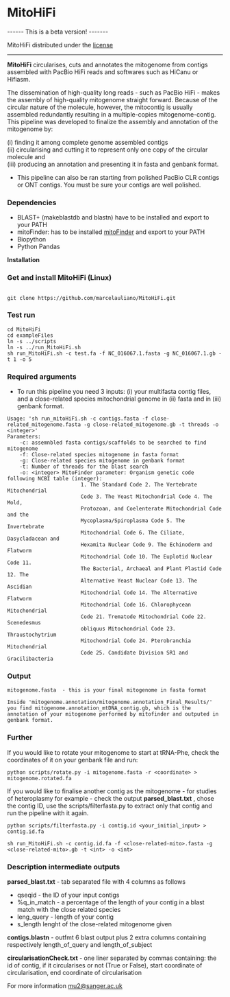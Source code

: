 # MitoHiFi 

------ This is a beta version! -------

MitoHiFi distributed under the [license](https://github.com/marcelauliano/MitoHiFi/blob/master/scripts/LICENSE) 

--------------------------------------


<b>MitoHiFi</b> circularises, cuts and annotates the mitogenome from contigs assembled with PacBio HiFi reads and softwares such as HiCanu or Hifiasm.

The dissemination of high-quality long reads - such as PacBio HiFi - makes the assembly of high-quality mitogenome straight forward. Because of the circular nature of the molecule, however, the mitocontig is usually assembled redundantly resulting in a multiple-copies mitogenome-contig. This pipeline was developed to finalize the assembly and annotation of the mitogenome by:

(i) finding it among complete genome assembled contigs     
(ii) circularising and cutting it to represent only one copy of the circular molecule and  
(iii) producing an annotation and presenting it in fasta and genbank format.

- This pipeline can also be ran starting from polished PacBio CLR contigs or ONT contigs. You must be sure your contigs are well polished.

### Dependencies

- BLAST+ (makeblastdb and blastn) have to be installed and export to your PATH
- mitoFinder: has to be installed [mitoFinder](https://github.com/RemiAllio/MitoFinder) and export to your PATH 
- Biopython
- Python Pandas

<b>Installation</b>

### Get and install MitoHiFi (Linux)

```

git clone https://github.com/marcelauliano/MitoHiFi.git

```

### Test run

```
cd MitoHiFi
cd exampleFiles
ln -s ../scripts
ln -s ../run_MitoHiFi.sh
sh run_MitoHiFi.sh -c test.fa -f NC_016067.1.fasta -g NC_016067.1.gb -t 1 -o 5

```
### Required arguments

- To run this pipeline you need 3 inputs: (i) your multifasta contig files, and a close-related species mitochondrial genome in (ii) fasta and in (iii) genbank format.

```
Usage: 'sh run_mitoHiFi.sh -c contigs.fasta -f close-related_mitogenome.fasta -g close-related_mitogenome.gb -t threads -o <integer>'
Parameters:	
	-c: assemnbled fasta contigs/scaffolds to be searched to find mitogenome
	-f: Close-related species mitogenome in fasta format
	-g: Close-related species mitogenome in genbank format 
	-t: Number of threads for the blast search 
	-o: <integer> MitoFinder parameter: Organism genetic code following NCBI table (integer):
                        1. The Standard Code 2. The Vertebrate Mitochondrial
                        Code 3. The Yeast Mitochondrial Code 4. The Mold,
                        Protozoan, and Coelenterate Mitochondrial Code and the
                        Mycoplasma/Spiroplasma Code 5. The Invertebrate
                        Mitochondrial Code 6. The Ciliate, Dasycladacean and
                        Hexamita Nuclear Code 9. The Echinoderm and Flatworm
                        Mitochondrial Code 10. The Euplotid Nuclear Code 11.
                        The Bacterial, Archaeal and Plant Plastid Code 12. The
                        Alternative Yeast Nuclear Code 13. The Ascidian
                        Mitochondrial Code 14. The Alternative Flatworm
                        Mitochondrial Code 16. Chlorophycean Mitochondrial
                        Code 21. Trematode Mitochondrial Code 22. Scenedesmus
                        obliquus Mitochondrial Code 23. Thraustochytrium
                        Mitochondrial Code 24. Pterobranchia Mitochondrial
                        Code 25. Candidate Division SR1 and Gracilibacteria
 ```
 
 ### Output
 
 ```
 mitogenome.fasta  - this is your final mitogenome in fasta format
 
Inside 'mitogenome.annotation/mitogenome.annotation_Final_Results/' you find mitogenome.annotation_mtDNA_contig.gb, which is the annotation of your mitogenome performed by mitofinder and outputed in genbank format. 
 
```
### Further

If you would like to rotate your mitogenome to start at tRNA-Phe, check the coordinates of it on your genbank file and run:
```
python scripts/rotate.py -i mitogenome.fasta -r <coordinate> > mitogenome.rotated.fa
```
If you would like to finalise another contig as the mitogenome - for studies of heteroplasmy for example - check the output <b>parsed_blast.txt</b> , chose the contig ID, use the scripts/filterfasta.py to extract only that contig and run the pipeline with it again.

```
python scripts/filterfasta.py -i contig.id <your_initial_input> > contig.id.fa

sh run_MitoHiFi.sh -c contig.id.fa -f <close-related-mito>.fasta -g <close-related-mito>.gb -t <int> -o <int>
```

 ### Description intermediate outputs
 
<b>parsed_blast.txt</b>   - tab separated file with 4 columns as follows


 - qseqid - the ID of your input contigs
 - %q_in_match - a percentage of the length of your contig in a blast match with the close related species  
 - leng_query - length of your contig
 - s_length  lenght of the close-related mitogenome given
 
 <b>contigs.blastn</b> - outfmt 6 blast output plus 2 extra columns containing respectively length_of_query and length_of_subject 
 
<b>circularisationCheck.txt</b>  - one liner separated by commas containing: the id of contig, if it circularises or not (True or False), start coordinate of circularisation, end coordinate of circularisation
 

 
 For more information mu2@sanger.ac.uk
